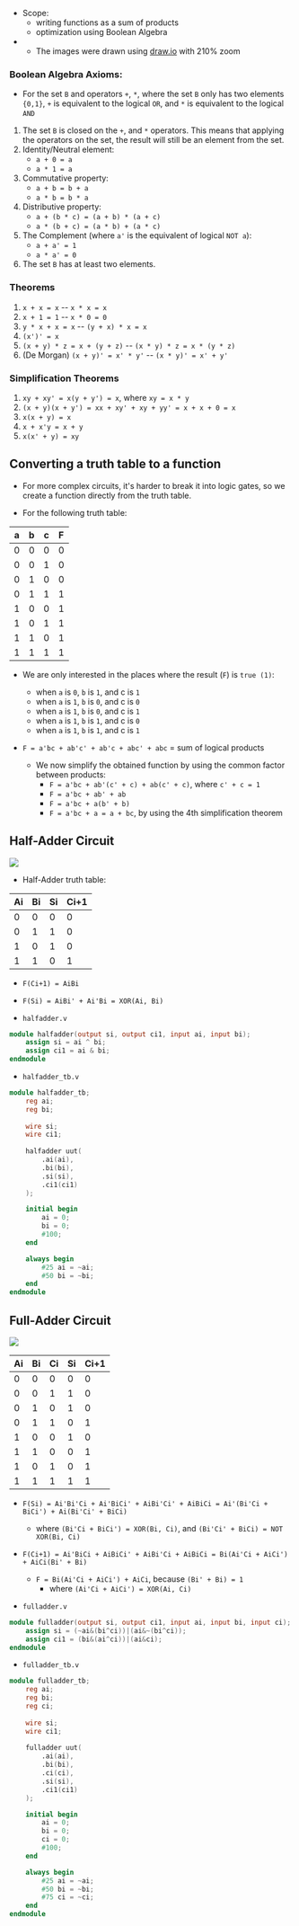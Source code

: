 - Scope:
	- writing functions as a sum of products
	- optimization using Boolean Algebra
- - The images were drawn using [draw.io]() with 210% zoom
### Boolean Algebra Axioms:
- For the set ``B``  and operators ``+``, ``*``, where the set ``B`` only has two elements ``{0,1}``,  ``+`` is equivalent to the logical ``OR``, and ``*`` is equivalent to the logical ``AND`` 

1. The set ``B`` is closed on the ``+``, and ``*`` operators. This means that applying the operators on the set, the result will still be an element from the set.
2. Identity/Neutral element: 
	- ``a + 0 = a`` 
	- ``a * 1 = a``
3. Commutative property:
	- ``a + b = b + a``
	- ``a * b = b * a``
4. Distributive property:
	- ``a + (b * c) = (a + b) * (a + c)``
	- ``a * (b + c) = (a * b) + (a * c)``
5. The Complement (where ``a'`` is the equivalent of logical ``NOT a``):
	- ``a + a' = 1``
	- ``a * a' = 0``
6. The set ``B`` has at least two elements.

### Theorems
1. ``x + x = x`` -- ``x * x = x``
2. ``x + 1 = 1`` -- ``x * 0 = 0``
3. ``y * x + x = x`` -- ``(y + x) * x = x``
4. ``(x')' = x``
5. ``(x + y) * z = x + (y + z)`` -- ``(x * y) * z = x * (y * z)``
6. (De Morgan) ``(x + y)' = x' * y'`` -- ``(x * y)' = x' + y'``

### Simplification Theorems
1. ``xy + xy' = x(y + y') = x``, where ``xy = x * y``
2. ``(x + y)(x + y') = xx + xy' + xy + yy' = x + x + 0 = x``
3. ``x(x + y) = x``
4. ``x + x'y = x + y``
5. ``x(x' + y) = xy``

## Converting a truth table to a function
- For more complex circuits, it's harder to break it into logic gates, so we create a function directly from the truth table.

- For the following truth table:

| a   | b   | c   | F   |
| --- | --- | --- | --- |
| 0   | 0   | 0   | 0   |
| 0   | 0   | 1   | 0   |
| 0   | 1   | 0   | 0   |
| 0   | 1   | 1   | 1   |
| 1   | 0   | 0   | 1   |
| 1   | 0   | 1   | 1   |
| 1   | 1   | 0   | 1   |
| 1   | 1   | 1   | 1   |


- We are only interested in the places where the result (``F``) is ``true (1)``:
	- when ``a`` is ``0``, ``b`` is ``1``, and c is ``1``
	- when ``a`` is ``1``, ``b`` is ``0``, and c is ``0``
	-  when ``a`` is ``1``, ``b`` is ``0``, and c is ``1``
	-  when ``a`` is ``1``, ``b`` is ``1``, and c is ``0``
	-  when ``a`` is ``1``, ``b`` is ``1``, and c is ``1``
	
- ``F = a'bc + ab'c' + ab'c + abc' + abc`` = sum of logical products
	- We now simplify the obtained function by using the common factor between products:
		- ``F = a'bc + ab'(c' + c) + ab(c' + c)``, where ``c' + c = 1``
		- ``F = a'bc + ab' + ab``
		- ``F = a'bc + a(b' + b)``
		- ``F = a'bc + a = a + bc``, by using the 4th simplification theorem

## Half-Adder Circuit

![](./Circuits/Half_Adder.png)

- Half-Adder truth table:

| Ai  | Bi  | Si  | Ci+1 |
| --- | --- | --- | ---- |
| 0   | 0   | 0   | 0    |
| 0   | 1   | 1   | 0    |
| 1   | 0   | 1   | 0    |
| 1   | 1   | 0   | 1    |
- ``F(Ci+1) = AiBi``
- ``F(Si) = AiBi' + Ai'Bi = XOR(Ai, Bi)``

- ``halfadder.v``
```Verilog
module halfadder(output si, output ci1, input ai, input bi);
	assign si = ai ^ bi;
	assign ci1 = ai & bi;
endmodule
```

- ``halfadder_tb.v``
```Verilog
module halfadder_tb;
	reg ai;
	reg bi;
	
	wire si;
	wire ci1;
	
	halfadder uut(
		.ai(ai),
		.bi(bi),
		.si(si),
		.ci1(ci1)
	);

	initial begin
		ai = 0;
		bi = 0;
		#100;
	end

	always begin
		#25 ai = ~ai;
		#50 bi = ~bi;
	end
endmodule

```


## Full-Adder Circuit

![](./Circuits/Full_Adder.png)

| Ai  | Bi  | Ci  | Si  | Ci+1 |
| --- | --- | --- | --- | ---- |
| 0   | 0   | 0   | 0   | 0    |
| 0   | 0   | 1   | 1   | 0    |
| 0   | 1   | 0   | 1   | 0    |
| 0   | 1   | 1   | 0   | 1    |
| 1   | 0   | 0   | 1   | 0    |
| 1   | 1   | 0   | 0   | 1    |
| 1   | 0   | 1   | 0   | 1    |
| 1   | 1   | 1   | 1   | 1    |
- ``F(Si) = Ai'Bi'Ci + Ai'BiCi' + AiBi'Ci' + AiBiCi = Ai'(Bi'Ci + BiCi') + Ai(Bi'Ci' + BiCi)``
	- where ``(Bi'Ci + BiCi') = XOR(Bi, Ci)``, and ``(Bi'Ci' + BiCi) = NOT XOR(Bi, Ci)``
- ``F(Ci+1) = Ai'BiCi + AiBiCi' + AiBi'Ci + AiBiCi = Bi(Ai'Ci + AiCi') + AiCi(Bi' + Bi)``
	- ``F = Bi(Ai'Ci + AiCi') + AiCi``, because ``(Bi' + Bi) = 1``
		- where ``(Ai'Ci + AiCi') = XOR(Ai, Ci)``
		
- ``fulladder.v``
```Verilog
module fulladder(output si, output ci1, input ai, input bi, input ci);
	assign si = (~ai&(bi^ci))|(ai&~(bi^ci));
	assign ci1 = (bi&(ai^ci))|(ai&ci);
endmodule
```

- ``fulladder_tb.v``
```Verilog
module fulladder_tb;
	reg ai;
	reg bi;
	reg ci;
	
	wire si;
	wire ci1;
	
	fulladder uut(
		.ai(ai),
		.bi(bi),
		.ci(ci),
		.si(si),
		.ci1(ci1)
	);

	initial begin
		ai = 0;
		bi = 0;
		ci = 0;
		#100;
	end

	always begin
		#25 ai = ~ai;
		#50 bi = ~bi;
		#75 ci = ~ci;
	end
endmodule

```